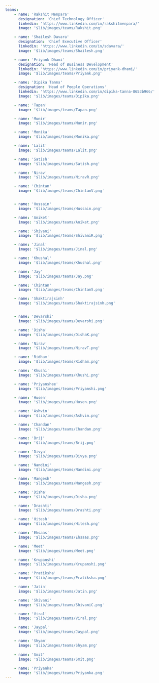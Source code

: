 ```yaml
---
teams:
    - name: 'Rakshit Menpara'
      designation: 'Chief Technology Officer'
      linkedin: 'https://www.linkedin.com/in/rakshitmenpara/'
      image: '$lib/images/teams/Rakshit.png'

    - name: 'Shailesh Davara'
      designation: 'Chief Executive Officer'
      linkedin: 'https://www.linkedin.com/in/sdavara/'
      image: '$lib/images/teams/Shailesh.png'

    - name: 'Priyank Dhami'
      designation: 'Head of Business Development'
      linkedin: 'https://www.linkedin.com/in/priyank-dhami/'
      image: '$lib/images/teams/Priyank.png'

    - name: 'Dipika Tanna'
      designation: 'Head of People Operations'
      linkedin: 'https://www.linkedin.com/in/dipika-tanna-8653b966/'
      image: '$lib/images/teams/Dipika.png'

    - name: 'Tapan'
      image: '$lib/images/teams/Tapan.png'

    - name: 'Munir'
      image: '$lib/images/teams/Munir.png'

    - name: 'Monika'
      image: '$lib/images/teams/Monika.png'

    - name: 'Lalit'
      image: '$lib/images/teams/Lalit.png'

    - name: 'Satish'
      image: '$lib/images/teams/Satish.png'

    - name: 'Nirav'
      image: '$lib/images/teams/NiravR.png'

    - name: 'Chintan'
      image: '$lib/images/teams/ChintanV.png'


    - name: 'Hussain'
      image: '$lib/images/teams/Hussain.png'

    - name: 'Aniket'
      image: '$lib/images/teams/Aniket.png'

    - name: 'Shivani'
      image: '$lib/images/teams/ShivaniR.png'

    - name: 'Jinal'
      image: '$lib/images/teams/Jinal.png'

    - name: 'Khushal'
      image: '$lib/images/teams/Khushal.png'

    - name: 'Jay'
      image: '$lib/images/teams/Jay.png'

    - name: 'Chintan'
      image: '$lib/images/teams/ChintanS.png'

    - name: 'Shaktirajsinh'
      image: '$lib/images/teams/Shaktirajsinh.png'


    - name: 'Devarshi'
      image: '$lib/images/teams/Devarshi.png'

    - name: 'Disha'
      image: '$lib/images/teams/DishaK.png'

    - name: 'Nirav'
      image: '$lib/images/teams/NiravT.png'

    - name: 'Ridham'
      image: '$lib/images/teams/Ridham.png'

    - name: 'Khushi'
      image: '$lib/images/teams/Khushi.png'

    - name: 'Priyanshee'
      image: '$lib/images/teams/Priyanshi.png'

    - name: 'Husen'
      image: '$lib/images/teams/Husen.png'

    - name: 'Ashvin'
      image: '$lib/images/teams/Ashvin.png'

    - name: 'Chandan'
      image: '$lib/images/teams/Chandan.png'

    - name: 'Brij'
      image: '$lib/images/teams/Brij.png'

    - name: 'Divya'
      image: '$lib/images/teams/Divya.png'

    - name: 'Nandini'
      image: '$lib/images/teams/Nandini.png'

    - name: 'Mangesh'
      image: '$lib/images/teams/Mangesh.png'

    - name: 'Disha'
      image: '$lib/images/teams/Disha.png'

    - name: 'Drashti'
      image: '$lib/images/teams/Drashti.png'

    - name: 'Hitesh'
      image: '$lib/images/teams/Hitesh.png'

    - name: 'Ehsaas'
      image: '$lib/images/teams/Ehsaas.png'

    - name: 'Meet'
      image: '$lib/images/teams/Meet.png'

    - name: 'Krupanshi'
      image: '$lib/images/teams/Krupanshi.png'

    - name: 'Pratiksha'
      image: '$lib/images/teams/Pratiksha.png'

    - name: 'Jatin'
      image: '$lib/images/teams/Jatin.png'

    - name: 'Shivani'
      image: '$lib/images/teams/ShivaniC.png'

    - name: 'Viral'
      image: '$lib/images/teams/Viral.png'

    - name: 'Jaypal'
      image: '$lib/images/teams/Jaypal.png'

    - name: 'Shyam'
      image: '$lib/images/teams/Shyam.png'
    
    - name: 'Smit'
      image: '$lib/images/teams/Smit.png'
    
    - name: 'Priyanka'
      image: '$lib/images/teams/Priyanka.png'
---
```

